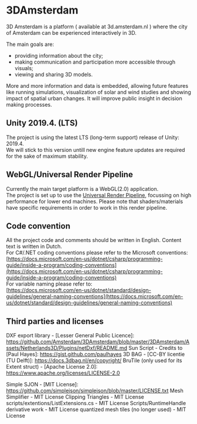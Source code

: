 # 3DAmsterdam

3D Amsterdam is a platform ( available at 3d.amsterdam.nl ) where the city of Amsterdam can be experienced interactively in 3D.

The main goals are:
- providing information about the city;
- making communication and participation more accessible through visuals;
- viewing and sharing 3D models.

More and more information and data is embedded, allowing future features like running simulations, visualization of solar and wind studies and showing impact of spatial urban changes. It will improve public insight in decision making processes.

## Unity 2019.4. (LTS)
The project is using the latest LTS (long-term support) release of Unity: 2019.4.<br/>
We will stick to this version untill new engine feature updates are required for the sake of maximum stability.
## WebGL/Universal Render Pipeline
Currently the main target platform is a WebGL(2.0) application.<br/>
The project is set up to use the [Universal Render Pipeline](https://unity.com/srp/universal-render-pipeline), focussing on high performance for lower end machines. Please note that shaders/materials have specific requirements in order to work in this render pipeline.
## Code convention 
All the project code and comments should be written in English. Content text is written in Dutch.<br/>
For C#/.NET coding conventions please refer to the Microsoft conventions:<br/>
[https://docs.microsoft.com/en-us/dotnet/csharp/programming-guide/inside-a-program/coding-conventions](https://docs.microsoft.com/en-us/dotnet/csharp/programming-guide/inside-a-program/coding-conventions)<br/>
For variable naming please refer to:<br/>
[https://docs.microsoft.com/en-us/dotnet/standard/design-guidelines/general-naming-conventions](https://docs.microsoft.com/en-us/dotnet/standard/design-guidelines/general-naming-conventions)<br/>

## Third parties and licenses

DXF export library - [Lesser General Public Licence]: https://github.com/Amsterdam/3DAmsterdam/blob/master/3DAmsterdam/Assets/Netherlands3D/Plugins/netDxf/README.md
Sun Script - Credits to [Paul Hayes]: https://gist.github.com/paulhayes
3D BAG - [CC-BY licentie (TU Delft)]: https://docs.3dbag.nl/en/copyright/
BruTile (only used for its Extent struct) - [Apache License 2.0]: https://www.apache.org/licenses/LICENSE-2.0

Simple SJON - [MIT License]: https://github.com/simplejson/simplejson/blob/master/LICENSE.txt
Mesh Simplifier - MIT License
Clipping Triangles - MIT License
scripts/extentions/ListExtensions.cs - MIT License
Scripts/RuntimeHandle derivative work - MIT License
quantized mesh tiles (no longer used) - MIT License